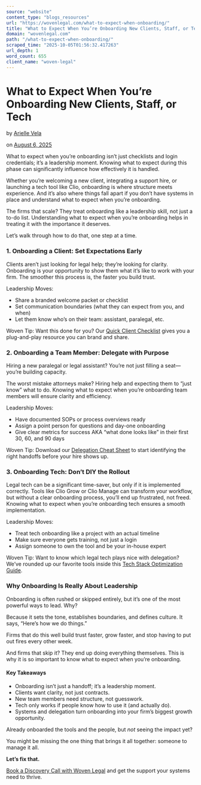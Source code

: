 ```yaml
---
source: "website"
content_type: "blogs_resources"
url: "https://wovenlegal.com/what-to-expect-when-onboarding/"
title: "What to Expect When You’re Onboarding New Clients, Staff, or Tech"
domain: "wovenlegal.com"
path: "/what-to-expect-when-onboarding/"
scraped_time: "2025-10-05T01:56:32.417263"
url_depth: 1
word_count: 655
client_name: "woven-legal"
---
```


# What to Expect When You’re Onboarding New Clients, Staff, or Tech

by [Arielle Vela](https://wovenlegal.com/author/ariellevela/)

on [August 6, 2025](https://wovenlegal.com/2025/08/06/)

What to expect when you’re onboarding isn’t just checklists and login credentials; it’s a leadership moment. Knowing what to expect during this phase can significantly influence how effectively it is handled.

Whether you’re welcoming a new client, integrating a support hire, or launching a tech tool like Clio, onboarding is where structure meets experience. And it’s also where things fall apart if you don’t have systems in place and understand what to expect when you’re onboarding.

The firms that scale? They treat onboarding like a leadership skill, not just a to-do list. Understanding what to expect when you’re onboarding helps in treating it with the importance it deserves.

Let’s walk through how to do that, one step at a time.

### 1. Onboarding a Client: Set Expectations Early

Clients aren’t just looking for legal help; they’re looking for clarity. Onboarding is your opportunity to show them what it’s like to work with your firm. The smoother this process is, the faster you build trust.

Leadership Moves:

*   Share a branded welcome packet or checklist
*   Set communication boundaries (what they can expect from you, and when)
*   Let them know who’s on their team: assistant, paralegal, etc.

Woven Tip: Want this done for you? Our [Quick Client Checklist](https://wovenlegal.com/quick-client-checklist) gives you a plug-and-play resource you can brand and share.

### 2. Onboarding a Team Member: Delegate with Purpose

Hiring a new paralegal or legal assistant? You’re not just filling a seat—you’re building capacity.

The worst mistake attorneys make? Hiring help and expecting them to “just know” what to do. Knowing what to expect when you’re onboarding team members will ensure clarity and efficiency.

Leadership Moves:

*   Have documented SOPs or process overviews ready
*   Assign a point person for questions and day-one onboarding
*   Give clear metrics for success AKA “what done looks like” in their first 30, 60, and 90 days

Woven Tip: Download our [Delegation Cheat Sheet](https://wovenlegal.com/delegation-cheat-sheet) to start identifying the right handoffs before your hire shows up.

### 3. Onboarding Tech: Don’t DIY the Rollout

Legal tech can be a significant time-saver, but only if it is implemented correctly. Tools like Clio Grow or Clio Manage can transform your workflow, but without a clear onboarding process, you’ll end up frustrated, not freed. Knowing what to expect when you’re onboarding tech ensures a smooth implementation.

Leadership Moves:

*   Treat tech onboarding like a project with an actual timeline
*   Make sure everyone gets training, not just a login
*   Assign someone to own the tool and be your in-house expert

Woven Tip: Want to know which legal tech plays nice with delegation? We’ve rounded up our favorite tools inside this [Tech Stack Optimization Guide](https://wovenlegal.com/tech-stack-optimization-for-legal-practices/).

### Why Onboarding Is Really About Leadership

Onboarding is often rushed or skipped entirely, but it’s one of the most powerful ways to lead. Why?

Because it sets the tone, establishes boundaries, and defines culture. It says, “Here’s how we do things.”

Firms that do this well build trust faster, grow faster, and stop having to put out fires every other week.

And firms that skip it? They end up doing everything themselves. This is why it is so important to know what to expect when you’re onboarding.

#### Key Takeaways

*   Onboarding isn’t just a handoff; it’s a leadership moment.
*   Clients want clarity, not just contracts.
*   New team members need structure, not guesswork.
*   Tech only works if people know how to use it (and actually do).
*   Systems and delegation turn onboarding into your firm’s biggest growth opportunity.

Already onboarded the tools and the people, but _not_ seeing the impact yet?

You might be missing the one thing that brings it all together: someone to manage it all.

**Let’s fix that.**

[Book a Discovery Call with Woven Legal](https://meetings.hubspot.com/meg-garavaglia?uuid=6a3d17b1-6b77-4adc-8471-32dabbf907fd) and get the support your systems need to thrive.
